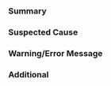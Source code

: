 <!---
This is a suggested bug issue template for tedana.

If there is other information that would be helpful to include, please don't hesitate to add it!
-->

<!-- 
Summarize the bug in 2-3 sentences

Update over time to include what additional discoveries have been made with respect to the bug
-->
### Summary

<!-- 
State functions or programs you suspect may be responsible if applicable
-->
### Suspected Cause

<!--
State the warning or error message if applicable
-->
### Warning/Error Message

<!--
If needed, place additional details below, such as OS, Python version/distribution, etc.
-->
### Additional

<!--
Don't forget to cross-reference other relevant issues via #
-->
